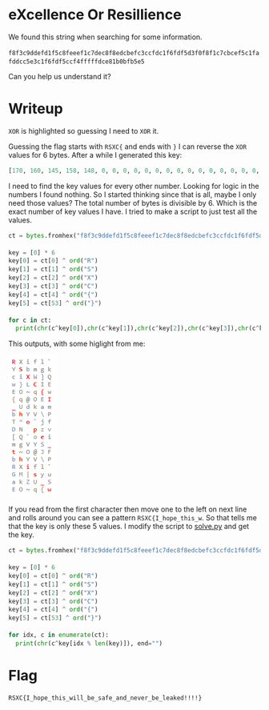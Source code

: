 # eXcellence Or Resillience

We found this string when searching for some information.

`f8f3c9ddefd1f5c8feeef1c7dec8f8edcbefc3ccfdc1f6fdf5d3f0f8f1c7cbcef5c1fafddcc5e3c1f6fdf5ccf4fffffdce81b0bfb5e5`

Can you help us understand it?

# Writeup

`XOR` is highlighted so guessing I need to `XOR` it.

Guessing the flag starts with `RSXC{` and ends with `}` I can reverse the `XOR` values for 6 bytes. After a while I generated this key:

```python
[170, 160, 145, 158, 148, 0, 0, 0, 0, 0, 0, 0, 0, 0, 0, 0, 0, 0, 0, 0, 0, 0, 0, 0, 0, 0, 0, 0, 0, 0, 0, 0, 0, 0, 0, 0, 0, 0, 0, 0, 0, 0, 0, 0, 0, 0, 0, 0, 0, 0, 0, 0, 0, 152]
```

I need to find the key values for every other number. Looking for logic in the numbers I found nothing. So I started thinking since that is all, maybe I only need those values? The total number of bytes is divisible by 6. Which is the exact number of key values I have. I tried to make a script to just test all the values.

```python
ct = bytes.fromhex("f8f3c9ddefd1f5c8feeef1c7dec8f8edcbefc3ccfdc1f6fdf5d3f0f8f1c7cbcef5c1fafddcc5e3c1f6fdf5ccf4fffffdce81b0bfb5e5")

key = [0] * 6 
key[0] = ct[0] ^ ord("R")
key[1] = ct[1] ^ ord("S")
key[2] = ct[2] ^ ord("X")
key[3] = ct[3] ^ ord("C")
key[4] = ct[4] ^ ord("{")
key[5] = ct[53] ^ ord("}")

for c in ct:
  print(chr(c^key[0]),chr(c^key[1]),chr(c^key[2]),chr(c^key[3]),chr(c^key[4]),chr(c^key[5]))
```

This outputs, with some higlight from me:

![testscript.png](testscript.png)

If you read from the first character then move one to the left on next line and rolls around you can see a pattern `RSXC{I_hope_this_w`. So that tells me that the key is only these 5 values. I modify the script to [solve.py](solve.py) and get the key.

```python
ct = bytes.fromhex("f8f3c9ddefd1f5c8feeef1c7dec8f8edcbefc3ccfdc1f6fdf5d3f0f8f1c7cbcef5c1fafddcc5e3c1f6fdf5ccf4fffffdce81b0bfb5e5")

key = [0] * 6 
key[0] = ct[0] ^ ord("R")
key[1] = ct[1] ^ ord("S")
key[2] = ct[2] ^ ord("X")
key[3] = ct[3] ^ ord("C")
key[4] = ct[4] ^ ord("{")
key[5] = ct[53] ^ ord("}")

for idx, c in enumerate(ct):
  print(chr(c^key[idx % len(key)]), end="")
```

# Flag

```
RSXC{I_hope_this_will_be_safe_and_never_be_leaked!!!!}
```